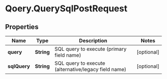 # Qoery.QuerySqlPostRequest

## Properties

Name | Type | Description | Notes
------------ | ------------- | ------------- | -------------
**query** | **String** | SQL query to execute (primary field name) | [optional] 
**sqlQuery** | **String** | SQL query to execute (alternative/legacy field name) | [optional] 


